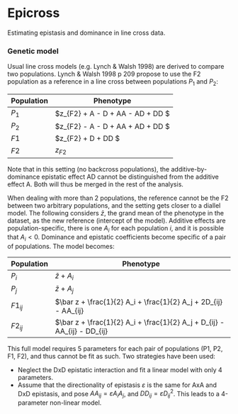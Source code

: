 # Epicross

Estimating epistasis and dominance in line cross data. 

### Genetic model

Usual line cross models (e.g. Lynch & Walsh 1998) are derived to compare two populations. Lynch & Walsh 1998 p 209 propose to use the F2 population as a reference in a line cross between populations $P_1$ and $P_2$:

| Population | Phenotype |
| ---------- | ----------- |
| $P_1$         | $z_{F2} + A - D + AA - AD + DD $ |
| $P_2$         | $z_{F2} - A - D + AA + AD + DD $ |
| $F1$          | $z_{F2} + D + DD $               | 
| $F2$          | $z_{F2}$                         |

Note that in this setting (no backcross populations), the additive-by-dominance epistatic effect AD cannot be distinguished from the additive effect A. Both will thus be merged in the rest of the analysis. 

When dealing with more than 2 populations, the reference cannot be the F2 between two arbitrary populations, and the setting gets closer to a diallel model. The following considers $\bar z$, the grand mean of the phenotype in the dataset, as the new reference (intercept of the model). Additive effects are population-specific, there is one $A_i$ for each population $i$, and it is possible that $A_i < 0$. Dominance and epistatic coefficients become specific of a pair of populations. The model becomes:

| Population | Phenotype |
| ---------- | ----------- |
| $P_i$         | $\bar z + A_i$ |
| $P_j$         | $\bar z + A_j$ |
| $F1_{ij}$     | $\bar z + \frac{1}{2} A_i + \frac{1}{2} A_j + 2D_{ij} - AA_{ij}
| $F2_{ij}$     | $\bar z + \frac{1}{2} A_i + \frac{1}{2} A_j +  D_{ij} - AA_{ij} - DD_{ij} |

This full model requires 5 parameters for each pair of populations (P1, P2, F1, F2), and thus cannot be fit as such. Two strategies have been used: 
* Neglect the DxD epistatic interaction and fit a linear model with only 4 parameters.
* Assume that the directionality of epistasis $\varepsilon$ is the same for AxA and DxD epistasis, and pose $AA_{ij} = \varepsilon A_i A_j$, and $DD_{ij} = \varepsilon D_{ij}^2$. This leads to a 4-parameter non-linear model. 

